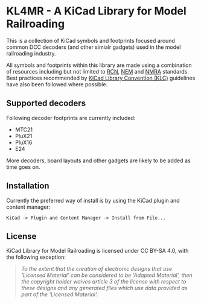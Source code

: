 # KL4MR - A KiCad Library for Model Railroading
This is a collection of KiCad symbols and footprints focused around common DCC decoders (and other simialr gadgets) used in the model railroading industry.

All symbols and footprints within this library are made using a combination of resources including but not limited to [RCN](https://www.railcommunity.org/), [NEM](https://www.morop.org/) and [NMRA](https://www.nmra.org/) standards. Best practices recommended by [KiCad Library Convention (KLC)](https://klc.kicad.org/) guidelines have also been followed where possible.

## Supported decoders

Following decoder footprints are currently included:

* MTC21
* PluX21
* PluX16
* E24

More decoders, board layouts and other gadgets are likely to be added as time goes on.

## Installation

Currently the preferred way of install is by using the KiCad plugin and content manager:

`KiCad -> Plugin and Content Manager -> Install from File...`

## License

KiCad Library for Model Railroading is licensed under CC BY-SA 4.0, with the following exception:

>_To the extent that the creation of electronic designs that use 'Licensed Material' can be considered to be 'Adapted Material', then the copyright holder waives article 3 of the license with respect to these designs and any generated files which use data provided as part of the 'Licensed Material'._